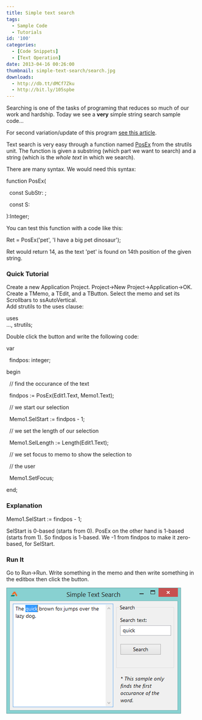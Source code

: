 ```yaml
---
title: Simple text search
tags:
  - Sample Code
  - Tutorials
id: '100'
categories:
  - [Code Snippets]
  - [Text Operation]
date: 2013-04-16 00:26:00
thumbnail: simple-text-search/search.jpg
downloads:
  - http://db.tt/dMCf7Zku
  - http://bit.ly/105spbe
---
```


Searching is one of the tasks of programing that reduces so much of our work and hardship. Today we see a **very** simple string search sample code...
<!-- more -->
  
For second variation/update of this program [see this article](http://lazplanet.blogspot.com/2013/04/search-text-all-words.html).  
  
Text search is very easy through a function named [PosEx](http://www.freepascal.org/docs-html/rtl/strutils/posex.html) from the strutils unit. The function is given a substring (which part we want to search) and a string (which is the _whole text_ in which we search).  
  
There are many syntax. We would need this syntax:  
  
  

function PosEx(  
  
  const SubStr: ;  
  
  const S:  
  
):Integer;

  
You can test this function with a code like this:  

Ret = PosEx('pet', 'I have a big pet dinosaur');

  
Ret would return 14, as the text 'pet' is found on 14th position of the given string.  

### Quick Tutorial

Create a new Application Project. Project->New Project->Application->OK.  
Create a TMemo, a TEdit, and a TButton. Select the memo and set its Scrollbars to ssAutoVertical.  
Add strutils to the uses clause:  

uses  
..., strutils;

  
Double click the button and write the following code:  

var  
  
  findpos: integer;  
  
begin  
  
  // find the occurance of the text  
  
  findpos := PosEx(Edit1.Text, Memo1.Text);  
  
  
  
  // we start our selection  
  
  Memo1.SelStart := findpos - 1;  
  
  // we set the length of our selection  
  
  Memo1.SelLength := Length(Edit1.Text);  
  
  
  
  // we set focus to memo to show the selection to  
  
  // the user  
  
  Memo1.SetFocus;  
  
end;  

  

### Explanation

Memo1.SelStart := findpos - 1;

  

SelStart is 0-based (starts from 0). PosEx on the other hand is 1-based (starts from 1). So findpos is 1-based. We -1 from findpos to make it zero-based, for SelStart.

### Run It

Go to Run->Run. Write something in the memo and then write something in the editbox then click the button.

  

![](simple-text-search/Simple-text-search-lazarus.gif)
